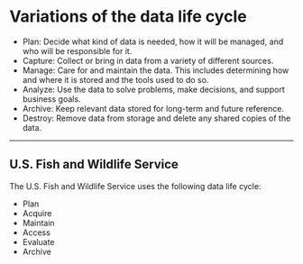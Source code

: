 # Variations of the data life cycle
 * Plan: Decide what kind of data is needed, how it will be managed, and who will be responsible for it.
 * Capture: Collect or bring in data from a variety of different sources.
 * Manage: Care for and maintain the data. This includes determining how and where it is stored and the tools used to do so.
 * Analyze: Use the data to solve problems, make decisions, and support business goals.
 * Archive: Keep relevant data stored for long-term and future reference.
 * Destroy: Remove data from storage and delete any shared copies of the data.
 ---
## U.S. Fish and Wildlife Service
The U.S. Fish and Wildlife Service uses the following data life cycle:

* Plan
* Acquire
* Maintain
* Access 
* Evaluate
* Archive
